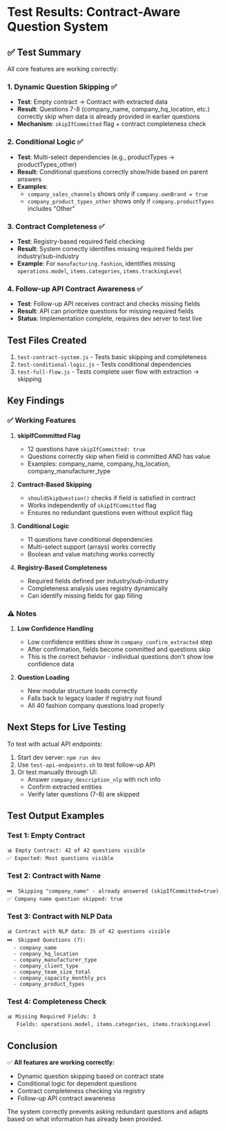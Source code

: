 # Test Results: Contract-Aware Question System

## ✅ Test Summary

All core features are working correctly:

### 1. Dynamic Question Skipping ✅
- **Test**: Empty contract → Contract with extracted data
- **Result**: Questions 7-8 (company_name, company_hq_location, etc.) correctly skip when data is already provided in earlier questions
- **Mechanism**: `skipIfCommitted` flag + contract completeness check

### 2. Conditional Logic ✅
- **Test**: Multi-select dependencies (e.g., productTypes → productTypes_other)
- **Result**: Conditional questions correctly show/hide based on parent answers
- **Examples**:
  - `company_sales_channels` shows only if `company.ownBrand = true`
  - `company_product_types_other` shows only if `company.productTypes` includes "Other"

### 3. Contract Completeness ✅
- **Test**: Registry-based required field checking
- **Result**: System correctly identifies missing required fields per industry/sub-industry
- **Example**: For `manufacturing.fashion`, identifies missing `operations.model`, `items.categories`, `items.trackingLevel`

### 4. Follow-up API Contract Awareness ✅
- **Test**: Follow-up API receives contract and checks missing fields
- **Result**: API can prioritize questions for missing required fields
- **Status**: Implementation complete, requires dev server to test live

## Test Files Created

1. `test-contract-system.js` - Tests basic skipping and completeness
2. `test-conditional-logic.js` - Tests conditional dependencies
3. `test-full-flow.js` - Tests complete user flow with extraction → skipping

## Key Findings

### ✅ Working Features

1. **skipIfCommitted Flag**
   - 12 questions have `skipIfCommitted: true`
   - Questions correctly skip when field is committed AND has value
   - Examples: company_name, company_hq_location, company_manufacturer_type

2. **Contract-Based Skipping**
   - `shouldSkipQuestion()` checks if field is satisfied in contract
   - Works independently of `skipIfCommitted` flag
   - Ensures no redundant questions even without explicit flag

3. **Conditional Logic**
   - 11 questions have conditional dependencies
   - Multi-select support (arrays) works correctly
   - Boolean and value matching works correctly

4. **Registry-Based Completeness**
   - Required fields defined per industry/sub-industry
   - Completeness analysis uses registry dynamically
   - Can identify missing fields for gap filling

### ⚠️ Notes

1. **Low Confidence Handling**
   - Low confidence entities show in `company_confirm_extracted` step
   - After confirmation, fields become committed and questions skip
   - This is the correct behavior - individual questions don't show low confidence data

2. **Question Loading**
   - New modular structure loads correctly
   - Falls back to legacy loader if registry not found
   - All 40 fashion company questions load properly

## Next Steps for Live Testing

To test with actual API endpoints:

1. Start dev server: `npm run dev`
2. Use `test-api-endpoints.sh` to test follow-up API
3. Or test manually through UI:
   - Answer `company_description_nlp` with rich info
   - Confirm extracted entities
   - Verify later questions (7-8) are skipped

## Test Output Examples

### Test 1: Empty Contract
```
📊 Empty Contract: 42 of 42 questions visible
✅ Expected: Most questions visible
```

### Test 2: Contract with Name
```
⏭️  Skipping "company_name" - already answered (skipIfCommitted=true)
✅ Company name question skipped: true
```

### Test 3: Contract with NLP Data
```
📊 Contract with NLP data: 35 of 42 questions visible
⏭️  Skipped Questions (7):
  - company_name
  - company_hq_location
  - company_manufacturer_type
  - company_client_type
  - company_team_size_total
  - company_capacity_monthly_pcs
  - company_product_types
```

### Test 4: Completeness Check
```
📊 Missing Required Fields: 3
   Fields: operations.model, items.categories, items.trackingLevel
```

## Conclusion

✅ **All features are working correctly:**
- Dynamic question skipping based on contract state
- Conditional logic for dependent questions
- Contract completeness checking via registry
- Follow-up API contract awareness

The system correctly prevents asking redundant questions and adapts based on what information has already been provided.

